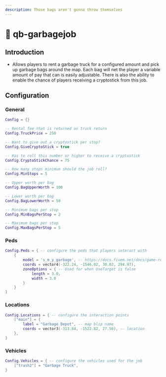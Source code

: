 ```yaml
---
description: Those bags aren't gonna throw themselves
---
```


# 🚛 qb-garbagejob

## Introduction

* Allows players to rent a garbage truck for a configured amount and pick up garbage bags around the map. Each bag will net the player a variable amount of pay that can is easily adjustable. There is also the ability to enable the chance of players receiving a cryptostick from this job.

## Configuration

### General

```lua
Config = {}

-- Rental fee that is returned on truck return
Config.TruckPrice = 250

-- Want to give out a cryptostick per stop?
Config.GiveCryptoStick = true

-- Has to roll this number or higher to receive a cryptostick
Config.CryptoStickChance = 75

-- How many stops minimum should the job roll?
Config.MinStops = 5

-- Upper worth per bag
Config.BagUpperWorth = 100

-- Lower worth per bag
Config.BagLowerWorth = 50

-- Minimum bags per stop
Config.MinBagsPerStop = 2

-- Maximum bags per stop
Config.MaxBagsPerStop = 5
```

### Peds

```lua
Config.Peds = { -- configure the peds that players interact with
    {
        model = 's_m_y_garbage', -- https://docs.fivem.net/docs/game-references/ped-models/
        coords = vector4(-322.24, -1546.02, 30.02, 294.97),
        zoneOptions = { -- Used for when UseTarget is false
            length = 3.0,
            width = 3.0
        }
    }
}
```

### Locations

```lua
Config.Locations = { -- configure the interaction points
    ["main"] = {
        label = "Garbage Depot", -- map blip name
        coords = vector3(-313.84, -1522.82, 27.56), -- location
    },
}
```

### Vehicles

```lua
Config.Vehicles = { -- configure the vehicles used for the job
    ["trash2"] = "Garbage Truck",
}
```
